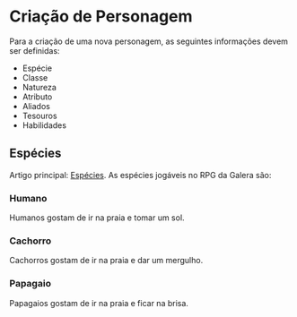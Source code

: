<!-- TITLE: Criação De Personagem -->
<!-- SUBTITLE: Regras para a criação de personagens. -->

# Criação de Personagem
Para a criação de uma nova personagem, as seguintes informações devem ser definidas:
* Espécie
* Classe
* Natureza
* Atributo
* Aliados
* Tesouros
* Habilidades

## Espécies
Artigo principal: [Espécies](especies).
As espécies jogáveis no RPG da Galera são:
### Humano
Humanos gostam de ir na praia e tomar um sol.
### Cachorro
Cachorros gostam de ir na praia e dar um mergulho.
### Papagaio
Papagaios gostam de ir na praia e ficar na brisa.

